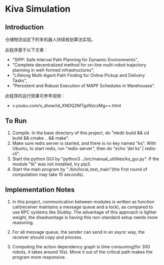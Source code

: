 # Kiva Simulation

## Introduction

仓储物流设定下的多机器人持续规划算法实现。

此程序基于以下文章：
* "SIPP: Safe Interval Path Planning for Dynamic Environments",
* "Complete decentralized method for on-line multi-robot trajectory planning in well-formed infrastructures",
* "Lifelong Multi-Agent Path Finding for Online Pickup and Delivery Tasks",
* "Persistent and Robust Execution of MAPF Schedules in Warehouses".

此程序的运行效果可参考视频：
* v.youku.com/v_show/id_XNDQ2MTgzNzczMg==.html

## To Run

1. Compile. In the base directory of this project, do "mkdir build && cd build && cmake .. && make".
2. Make sure redis server is started, and there is no key named "ks".
With Ubuntu, to start redis, run "redis-server", then do "echo 'del ks' | redis-cli".
3. Start the python GUI by "python3 ../src/manual_utilities/ks_gui.py". If the module "tk" was not installed, try pip3.
4. Start the main program by "./bin/local_test_main"(the first round of computation may take 15 seconds).

## Implementation Notes

1. In this project, communication between modules is written
as function call(receiver maintains a message queue and a lock),
as compared to use RPC systems like Stubby. The advantage of this
approach is lighter weight, the disadvantage is having this non-standard
setup needs more reasoning.

2. For all message queue, the sender can send in an async way, the receiver should copy and process.

3. Computing the action dependency graph is time consuming(for 300 robots, it takes around 10s). Move it out of
the critical path makes the program more responsive.